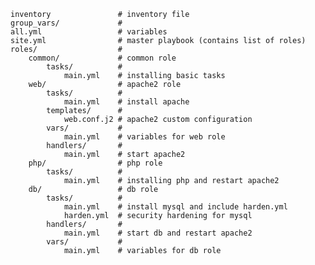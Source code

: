     inventory               # inventory file
    group_vars/             #
    all.yml                 # variables
    site.yml                # master playbook (contains list of roles)
    roles/                  #
        common/             # common role
            tasks/          #
                main.yml    # installing basic tasks
        web/                # apache2 role
            tasks/          #
                main.yml    # install apache
            templates/      #
                web.conf.j2 # apache2 custom configuration
            vars/           # 
                main.yml    # variables for web role 
            handlers/       #
                main.yml    # start apache2
        php/                # php role
            tasks/          # 
                main.yml    # installing php and restart apache2
        db/                 # db role
            tasks/          #
                main.yml    # install mysql and include harden.yml
                harden.yml  # security hardening for mysql
            handlers/       #
                main.yml    # start db and restart apache2
            vars/           #
                main.yml    # variables for db role